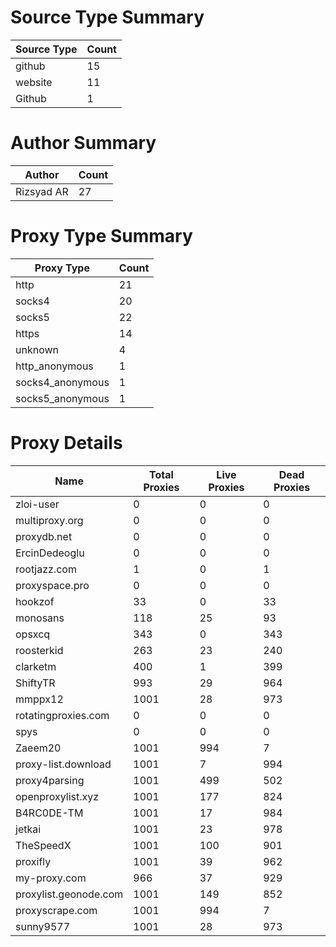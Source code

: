 # Source Type Summary

| Source Type | Count |
|-------------|-------|
| github | 15 |
| website | 11 |
| Github | 1 |


# Author Summary

| Author | Count |
|--------|-------|
| Rizsyad AR | 27 |


# Proxy Type Summary

| Proxy Type | Count |
|------------|-------|
| http | 21 |
| socks4 | 20 |
| socks5 | 22 |
| https | 14 |
| unknown | 4 |
| http_anonymous | 1 |
| socks4_anonymous | 1 |
| socks5_anonymous | 1 |


# Proxy Details

| Name | Total Proxies | Live Proxies | Dead Proxies |
|------|---------------|--------------|---------------|
| zloi-user | 0 | 0 | 0 |
| multiproxy.org | 0 | 0 | 0 |
| proxydb.net | 0 | 0 | 0 |
| ErcinDedeoglu | 0 | 0 | 0 |
| rootjazz.com | 1 | 0 | 1 |
| proxyspace.pro | 0 | 0 | 0 |
| hookzof | 33 | 0 | 33 |
| monosans | 118 | 25 | 93 |
| opsxcq | 343 | 0 | 343 |
| roosterkid | 263 | 23 | 240 |
| clarketm | 400 | 1 | 399 |
| ShiftyTR | 993 | 29 | 964 |
| mmppx12 | 1001 | 28 | 973 |
| rotatingproxies.com | 0 | 0 | 0 |
| spys | 0 | 0 | 0 |
| Zaeem20 | 1001 | 994 | 7 |
| proxy-list.download | 1001 | 7 | 994 |
| proxy4parsing | 1001 | 499 | 502 |
| openproxylist.xyz | 1001 | 177 | 824 |
| B4RC0DE-TM | 1001 | 17 | 984 |
| jetkai | 1001 | 23 | 978 |
| TheSpeedX | 1001 | 100 | 901 |
| proxifly | 1001 | 39 | 962 |
| my-proxy.com | 966 | 37 | 929 |
| proxylist.geonode.com | 1001 | 149 | 852 |
| proxyscrape.com | 1001 | 994 | 7 |
| sunny9577 | 1001 | 28 | 973 |

